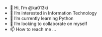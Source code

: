 - 👋 Hi, I’m @ka013ki
- 👀 I’m interested in Information Technology
- 🌱 I’m currently learning Python
- 💞️ I’m looking to collaborate on myself
- 📫 How to reach me ...

<!---
ka013ki/ka013ki is a ✨ special ✨ repository because its `README.md` (this file) appears on your GitHub profile.
You can click the Preview link to take a look at your changes.
--->
